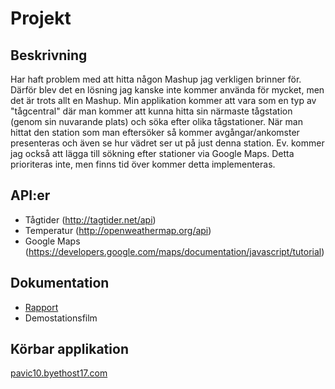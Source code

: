 # Projekt

## Beskrivning
Har haft problem med att hitta någon Mashup jag verkligen brinner för. Därför blev det en lösning jag kanske inte kommer använda för mycket, men det är trots allt en Mashup.
Min applikation kommer att vara som en typ av "tågcentral" där man kommer att kunna hitta sin närmaste tågstation (genom sin nuvarande plats) och söka efter olika tågstationer.
När man hittat den station som man eftersöker så kommer avgångar/ankomster presenteras och även se hur vädret ser ut på just denna station.
Ev. kommer jag också att lägga till sökning efter stationer via Google Maps. Detta prioriteras inte, men finns tid över kommer detta implementeras.

## API:er
- Tågtider (http://tagtider.net/api)
- Temperatur (http://openweathermap.org/api)
- Google Maps (https://developers.google.com/maps/documentation/javascript/tutorial)

## Dokumentation
- [Rapport](project-report.md)
- Demostationsfilm

## Körbar applikation
[pavic10.byethost17.com](http://pavic10.byethost17.com/projects/1dv449-project/)
